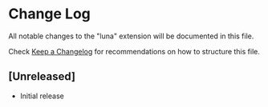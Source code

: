 # Change Log

All notable changes to the "luna" extension will be documented in this file.

Check [Keep a Changelog](http://keepachangelog.com/) for recommendations on how to structure this file.

## [Unreleased]

- Initial release